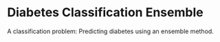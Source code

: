 # Diabetes Classification Ensemble
A classification problem: Predicting diabetes using an ensemble method. 
